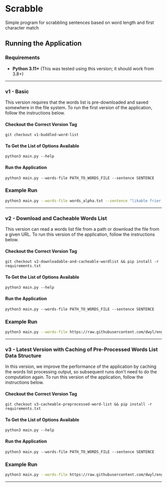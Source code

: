 # Scrabble
Simple program for scrabbling sentences based on word length and first character match


## Running the Application

### Requirements
- **Python 3.11+** (This was tested using this version; it should work from 3.8+)

---

### v1 - Basic
This version requires that the words list is pre-downloaded and saved somewhere in the file system. To run the first version of the application, follow the instructions below.

#### Checkout the Correct Version Tag
```shell
git checkout v1-buddled-word-list
```

#### To Get the List of Options Available
```shell
python3 main.py --help
```

#### Run the Application
```shell
python3 main.py --words-file PATH_TO_WORDS_FILE --sentence SENTENCE
```

### Example Run
```bash
python3 main.py --words-file words_alpha.txt --sentence "likable frier frog arm delegated"
```

---

### v2 - Download and Cacheable Words List
This version can read a words list file from a path or download the file from a given URL. To run this version of the application, follow the instructions below.

#### Checkout the Correct Version Tag
```shell
git checkout v2-downloadable-and-cacheable-wordlist && pip install -r requirements.txt
```

#### To Get the List of Options Available
```shell
python3 main.py --help
```

#### Run the Application
```shell
python3 main.py --words-file PATH_TO_WORDS_FILE --sentence SENTENCE
```

### Example Run
```bash
python3 main.py --words-file https://raw.githubusercontent.com/dwyl/english-words/refs/heads/master/words_alpha.txt --sentence "likable frier frog arm delegated" --force-download --download-dest tmp
```

---

### v3 - Latest Version with Caching of Pre-Processed Words List Data Structure
In this version, we improve the performance of the application by caching the words list processing output, so subsequent runs don't need to do the computation again. To run this version of the application, follow the instructions below.

#### Checkout the Correct Version Tag
```shell
git checkout v3-cacheable-preprocessed-word-list && pip install -r requirements.txt
```

#### To Get the List of Options Available
```shell
python3 main.py --help
```

#### Run the Application
```shell
python3 main.py --words-file PATH_TO_WORDS_FILE --sentence SENTENCE
```

### Example Run
```bash
python3 main.py --words-file https://raw.githubusercontent.com/dwyl/english-words/refs/heads/master/words_alpha.txt --sentence "likable frier frog arm delegated" --use-cache
```

---
